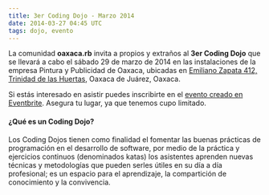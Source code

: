 ```yaml
---
title: 3er Coding Dojo - Marzo 2014
date: 2014-03-27 04:45 UTC
tags: dojo, evento
---
```


La comunidad **oaxaca.rb** invita a propios y extraños al **3er Coding Dojo** que se llevará a cabo el sábado 29 de marzo de 2014 en las instalaciones de la empresa Pintura y Publicidad de Oaxaca, ubicadas en [Emiliano Zapata 412, Trinidad de las Huertas](https://www.google.com.mx/maps?q=Emiliano+Zapata+403A&ll=17.055623,-96.716077&spn=0.002321,0.004128&t=m&hnear=Emiliano+Zapata+403,+Plan+de+Ayala,+Puebla&z=19&layer=c&cbll=17.055526,-96.716096&panoid=XJ9QFI7BkMwWP046NzBHFw&cbp=12,285.94,,0,1.52), Oaxaca de Juárez, Oaxaca.

Si estás interesado en asistir puedes inscribirte en el [evento creado en Eventbrite](https://www.eventbrite.com/e/coding-dojo-tickets-11089630383). Asegura tu lugar, ya que tenemos cupo limitado.

#### ¿Qué es un Coding Dojo?

Los Coding Dojos tienen como finalidad el fomentar las buenas prácticas de programación en el desarrollo de software, por medio de la práctica y ejercicios continuos (denominados katas) los asistentes aprenden nuevas técnicas y metodologías que pueden serles útiles en su día a día profesional; es un espacio para el aprendizaje, la compartición de conocimiento y la convivencia.
